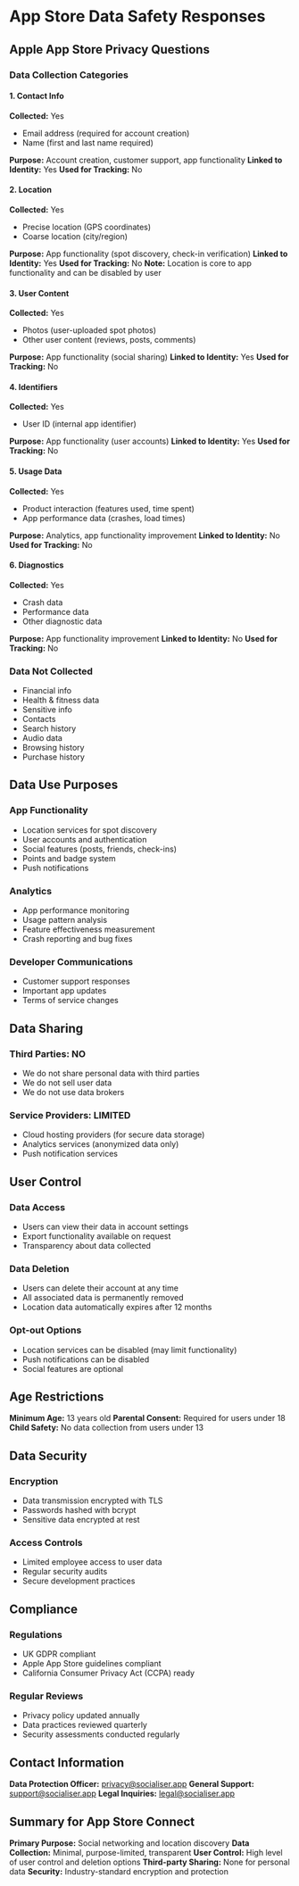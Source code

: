 # App Store Data Safety Responses

## Apple App Store Privacy Questions

### Data Collection Categories

#### 1. Contact Info
**Collected:** Yes
- Email address (required for account creation)
- Name (first and last name required)

**Purpose:** Account creation, customer support, app functionality
**Linked to Identity:** Yes
**Used for Tracking:** No

#### 2. Location
**Collected:** Yes
- Precise location (GPS coordinates)
- Coarse location (city/region)

**Purpose:** App functionality (spot discovery, check-in verification)
**Linked to Identity:** Yes
**Used for Tracking:** No
**Note:** Location is core to app functionality and can be disabled by user

#### 3. User Content
**Collected:** Yes
- Photos (user-uploaded spot photos)
- Other user content (reviews, posts, comments)

**Purpose:** App functionality (social sharing)
**Linked to Identity:** Yes
**Used for Tracking:** No

#### 4. Identifiers
**Collected:** Yes
- User ID (internal app identifier)

**Purpose:** App functionality (user accounts)
**Linked to Identity:** Yes
**Used for Tracking:** No

#### 5. Usage Data
**Collected:** Yes
- Product interaction (features used, time spent)
- App performance data (crashes, load times)

**Purpose:** Analytics, app functionality improvement
**Linked to Identity:** No
**Used for Tracking:** No

#### 6. Diagnostics
**Collected:** Yes
- Crash data
- Performance data
- Other diagnostic data

**Purpose:** App functionality improvement
**Linked to Identity:** No
**Used for Tracking:** No

### Data Not Collected
- Financial info
- Health & fitness data
- Sensitive info
- Contacts
- Search history
- Audio data
- Browsing history
- Purchase history

## Data Use Purposes

### App Functionality
- Location services for spot discovery
- User accounts and authentication
- Social features (posts, friends, check-ins)
- Points and badge system
- Push notifications

### Analytics
- App performance monitoring
- Usage pattern analysis
- Feature effectiveness measurement
- Crash reporting and bug fixes

### Developer Communications
- Customer support responses
- Important app updates
- Terms of service changes

## Data Sharing

### Third Parties: NO
- We do not share personal data with third parties
- We do not sell user data
- We do not use data brokers

### Service Providers: LIMITED
- Cloud hosting providers (for secure data storage)
- Analytics services (anonymized data only)
- Push notification services

## User Control

### Data Access
- Users can view their data in account settings
- Export functionality available on request
- Transparency about data collected

### Data Deletion
- Users can delete their account at any time
- All associated data is permanently removed
- Location data automatically expires after 12 months

### Opt-out Options
- Location services can be disabled (may limit functionality)
- Push notifications can be disabled
- Social features are optional

## Age Restrictions

**Minimum Age:** 13 years old
**Parental Consent:** Required for users under 18
**Child Safety:** No data collection from users under 13

## Data Security

### Encryption
- Data transmission encrypted with TLS
- Passwords hashed with bcrypt
- Sensitive data encrypted at rest

### Access Controls
- Limited employee access to user data
- Regular security audits
- Secure development practices

## Compliance

### Regulations
- UK GDPR compliant
- Apple App Store guidelines compliant
- California Consumer Privacy Act (CCPA) ready

### Regular Reviews
- Privacy policy updated annually
- Data practices reviewed quarterly
- Security assessments conducted regularly

## Contact Information

**Data Protection Officer:** privacy@socialiser.app
**General Support:** support@socialiser.app
**Legal Inquiries:** legal@socialiser.app

## Summary for App Store Connect

**Primary Purpose:** Social networking and location discovery
**Data Collection:** Minimal, purpose-limited, transparent
**User Control:** High level of user control and deletion options
**Third-party Sharing:** None for personal data
**Security:** Industry-standard encryption and protection